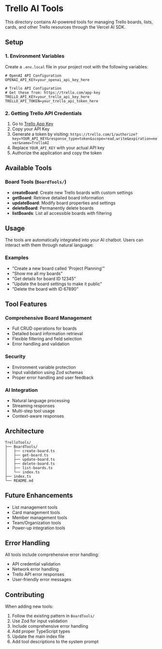 # Trello AI Tools

This directory contains AI-powered tools for managing Trello boards, lists, cards, and other Trello resources through the Vercel AI SDK.

## Setup

### 1. Environment Variables

Create a `.env.local` file in your project root with the following variables:

```env
# OpenAI API Configuration
OPENAI_API_KEY=your_openai_api_key_here

# Trello API Configuration
# Get these from: https://trello.com/app-key
TRELLO_API_KEY=your_trello_api_key_here
TRELLO_API_TOKEN=your_trello_api_token_here
```

### 2. Getting Trello API Credentials

1. Go to [Trello App Key](https://trello.com/app-key)
2. Copy your API Key
3. Generate a token by visiting: `https://trello.com/1/authorize?key=YOUR_API_KEY&response_type=token&scope=read,write&expiration=never&name=TrelloAI`
4. Replace `YOUR_API_KEY` with your actual API key
5. Authorize the application and copy the token

## Available Tools

### Board Tools (`BoardTools/`)

- **createBoard**: Create new Trello boards with custom settings
- **getBoard**: Retrieve detailed board information
- **updateBoard**: Modify board properties and settings
- **deleteBoard**: Permanently delete boards
- **listBoards**: List all accessible boards with filtering

## Usage

The tools are automatically integrated into your AI chatbot. Users can interact with them through natural language:

### Examples

- "Create a new board called 'Project Planning'"
- "Show me all my boards"
- "Get details for board ID 12345"
- "Update the board settings to make it public"
- "Delete the board with ID 67890"

## Tool Features

### Comprehensive Board Management

- Full CRUD operations for boards
- Detailed board information retrieval
- Flexible filtering and field selection
- Error handling and validation

### Security

- Environment variable protection
- Input validation using Zod schemas
- Proper error handling and user feedback

### AI Integration

- Natural language processing
- Streaming responses
- Multi-step tool usage
- Context-aware responses

## Architecture

```
TrelloTools/
├── BoardTools/
│   ├── create-board.ts
│   ├── get-board.ts
│   ├── update-board.ts
│   ├── delete-board.ts
│   ├── list-boards.ts
│   └── index.ts
├── index.ts
└── README.md
```

## Future Enhancements

- List management tools
- Card management tools
- Member management tools
- Team/Organization tools
- Power-up integration tools

## Error Handling

All tools include comprehensive error handling:

- API credential validation
- Network error handling
- Trello API error responses
- User-friendly error messages

## Contributing

When adding new tools:

1. Follow the existing pattern in `BoardTools/`
2. Use Zod for input validation
3. Include comprehensive error handling
4. Add proper TypeScript types
5. Update the main index file
6. Add tool descriptions to the system prompt
